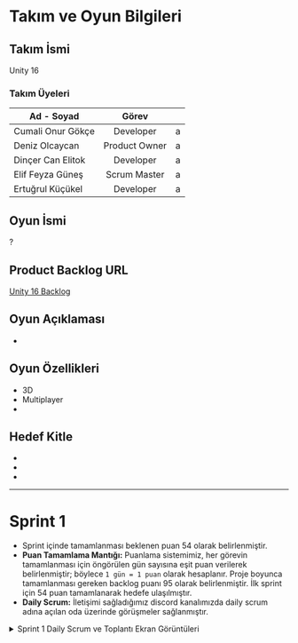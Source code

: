 # Takım ve Oyun Bilgileri
## Takım İsmi
Unity 16
### Takım Üyeleri
| Ad - Soyad    | Görev           |  |
| ------------- |:-------------:| -----:|
| Cumali Onur Gökçe     | Developer | a |
| Deniz Olcaycan   | Product Owner | a |
| Dinçer Can Elitok    | Developer      | a |
| Elif Feyza Güneş | Scrum Master      | a |
| Ertuğrul Küçükel | Developer     | a |
## Oyun İsmi
?
## Product Backlog URL
[Unity 16 Backlog](https://docs.google.com/document/d/1wK893vqR6YeycGxKqYDaTwcV0PMFjQAu2SJLVI77iBM/edit#heading=h.xvg4yuhgwkhp)
## Oyun Açıklaması
*
## Oyun Özellikleri
* 3D
* Multiplayer
*
## Hedef Kitle
*
*
*
---
# Sprint 1
* Sprint içinde tamamlanması beklenen puan 54 olarak belirlenmiştir.
* **Puan Tamamlama Mantığı:** Puanlama sistemimiz, her görevin tamamlanması için öngörülen gün sayısına eşit puan verilerek belirlenmiştir; böylece `1 gün = 1 puan` olarak hesaplanır. Proje boyunca tamamlanması gereken backlog puanı 95 olarak belirlenmiştir. İlk sprint için 54 puan tamamlanarak hedefe ulaşılmıştır.
* **Daily Scrum:** İletişimi sağladığımız discord kanalımızda daily scrum adına açılan oda üzerinde görüşmeler sağlanmıştır.
<details>
  <summary>Sprint 1 Daily Scrum ve Toplantı Ekran Görüntüleri</summary>
  
  ### Daily Scrum
![Adsız tasarım (10)](https://github.com/10urgke/OUABootcamp/assets/54245938/223e36cc-93ad-483b-a4d9-81d84ea3d37b)
  
  ### Toplantı
![Adsız tasarım (11)](https://github.com/10urgke/OUABootcamp/assets/54245938/bd2fdf70-b692-4830-b024-c7c7831544ff)
</details>










